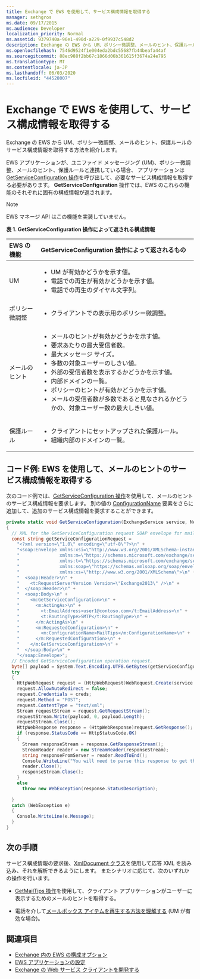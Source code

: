 ```yaml
---
title: Exchange で EWS を使用して、サービス構成情報を取得する
manager: sethgros
ms.date: 09/17/2015
ms.audience: Developer
localization_priority: Normal
ms.assetid: 9379740a-96e1-490d-a229-0f9937c548d2
description: Exchange の EWS から UM、ポリシー微調整、メールのヒント、保護ルールのサービス構成情報を取得する方法を紹介します。
ms.openlocfilehash: 7546d9524f1e004eda2bdc55687fb44beafa44af
ms.sourcegitcommit: 88ec988f2bb67c1866d06b361615f3674a24e795
ms.translationtype: MT
ms.contentlocale: ja-JP
ms.lasthandoff: 06/03/2020
ms.locfileid: "44528007"
---
```

# <a name="get-service-configuration-information-by-using-ews-in-exchange"></a>Exchange で EWS を使用して、サービス構成情報を取得する

Exchange の EWS から UM、ポリシー微調整、メールのヒント、保護ルールのサービス構成情報を取得する方法を紹介します。
  
EWS アプリケーションが、ユニファイド メッセージング (UM)、ポリシー微調整、メールのヒント、保護ルールと連携している場合、 アプリケーションは [GetServiceConfiguration 操作](https://msdn.microsoft.com/library/070cbfe5-325a-4955-8e4a-8230ea0459a7%28Office.15%29.aspx)を呼び出して、必要なサービス構成情報を取得する必要があります。 **GetServiceConfiguration** 操作では、EWS のこれらの機能のそれぞれに固有の構成情報が返されます。 
  
> [!NOTE]
> EWS マネージ API はこの機能を実装していません。 
  
**表 1. GetServiceConfiguration 操作によって返される構成情報**

|EWS の機能|GetServiceConfiguration 操作によって返されるもの|
|:-----|:-----|
|UM  <br/> | <ul><li>UM が有効かどうかを示す値。</li><li>電話での再生が有効かどうかを示す値。</li><li>電話での再生のダイヤル文字列。</li></ul> |
|ポリシー微調整  <br/> | <ul><li>クライアントでの表示用のポリシー微調整。</li></ul> |
|メールのヒント  <br/> | <ul><li>メールのヒントが有効かどうかを示す値。</li><li>要求あたりの最大受信者数。</li><li>最大メッセージ サイズ。</li><li>多数の対象ユーザーのしきい値。</li><li>外部の受信者数を表示するかどうかを示す値。</li><li>内部ドメインの一覧。</li><li>ポリシーのヒントが有効かどうかを示す値。</li><li>メールの受信者数が多数であると見なされるかどうかの、対象ユーザー数の最大しきい値。  </li></ul>|
|保護ルール  <br/> | <ul><li>クライアントにセットアップされた保護ルール。</li><li>組織内部のドメインの一覧。  </li></ul> |
   
## <a name="code-example-get-service-configuration-information-for-mail-tips-by-using-ews"></a>コード例: EWS を使用して、メールのヒントのサービス構成情報を取得する

次のコード例では、[GetServiceConfiguration 操作](https://msdn.microsoft.com/library/070cbfe5-325a-4955-8e4a-8230ea0459a7%28Office.15%29.aspx)を使用して、メールのヒントのサービス構成情報を要求します。 別の値の [ConfigurationName](https://msdn.microsoft.com/library/3b524a2f-9c6b-4550-9f3d-f78d176b0f7b%28Office.15%29.aspx) 要素をさらに追加して、追加のサービス構成情報を要求することができます。 
  
```cs
private static void GetServiceConfiguration(ExchangeService service, NetworkCredential creds)
{ 
  // XML for the GetServiceConfiguration request SOAP envelope for mail tips configuration information.
  const string getServiceConfigurationRequest = 
    "<?xml version=\"1.0\" encoding=\"utf-8\"?>\n" +
    "<soap:Envelope xmlns:xsi=\"http://www.w3.org/2001/XMLSchema-instance\"\n" +
    "               xmlns:m=\"https://schemas.microsoft.com/exchange/services/2006/messages\"\n" +
    "               xmlns:t=\"https://schemas.microsoft.com/exchange/services/2006/types\" \n" +
    "               xmlns:soap=\"https://schemas.xmlsoap.org/soap/envelope/\"\n" +
    "               xmlns:xs=\"http://www.w3.org/2001/XMLSchema\">\n" +
    "  <soap:Header>\n" +
    "    <t:RequestServerVersion Version=\"Exchange2013\" />\n" +
    "  </soap:Header>\n" +
    "  <soap:Body>\n" +
    "    <m:GetServiceConfiguration>\n" +
    "      <m:ActingAs>\n" +
    "        <t:EmailAddress>user1@contoso.com</t:EmailAddress>\n" +
    "        <t:RoutingType>SMTP</t:RoutingType>\n" +
    "      </m:ActingAs>\n" +
    "      <m:RequestedConfiguration>\n" +
    "        <m:ConfigurationName>MailTips</m:ConfigurationName>\n" +
    "      </m:RequestedConfiguration>\n" +
    "    </m:GetServiceConfiguration>\n" +
    "  </soap:Body>\n" +
    "</soap:Envelope>";
  // Encoded GetServiceConfiguration operation request.
  byte[] payload = System.Text.Encoding.UTF8.GetBytes(getServiceConfigurationRequest);
  try
  {
    HttpWebRequest request = (HttpWebRequest)WebRequest.Create(service.Url);
    request.AllowAutoRedirect = false;
    request.Credentials = creds;
    request.Method = "POST";
    request.ContentType = "text/xml";
    Stream requestStream = request.GetRequestStream();
    requestStream.Write(payload, 0, payload.Length);
    requestStream.Close();
    HttpWebResponse response = (HttpWebResponse)request.GetResponse();
    if (response.StatusCode == HttpStatusCode.OK)
    {
      Stream responseStream = response.GetResponseStream();
      StreamReader reader = new StreamReader(responseStream);
      string responseFromServer = reader.ReadToEnd();
      Console.WriteLine("You will need to parse this response to get the configuration information:\n\n" + responseFromServer);
      reader.Close();
      responseStream.Close();
    }
    else
      throw new WebException(response.StatusDescription);
          
  }
  catch (WebException e)
  {
    Console.WriteLine(e.Message);
  }
}

```

## <a name="next-steps"></a>次の手順

サービス構成情報の要求後、[XmlDocument クラス](https://msdn.microsoft.com/library/system.xml.xmldocument.aspx)を使用して応答 XML を読み込み、それを解析できるようにします。 またシナリオに応じて、次のいずれかの操作を行います。 
  
- [GetMailTips 操作](https://msdn.microsoft.com/library/025483ec-a9f3-4735-8a95-d26e30ea7974%28Office.15%29.aspx)を使用して、クライアント アプリケーションがユーザーに表示するためのメールのヒントを取得する。 
    
- 電話を介して[メールボックス アイテムを再生する方法を理解する](https://blogs.msdn.com/b/exchangedev/archive/2009/11/05/play-exchange-2010-mailbox-items-on-your-phone-by-using-the-ews-managed-api.aspx) (UM が有効な場合)。 
    
## <a name="see-also"></a>関連項目

- [Exchange 内の EWS の構成オプション](configuration-options-for-ews-in-exchange.md)    
- [EWS アプリケーションの設定](setting-up-your-ews-application.md)    
- [Exchange の Web サービス クライアントを開発する](develop-web-service-clients-for-exchange.md)
    

